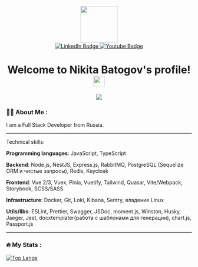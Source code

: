 <div id="header" align="center">
  <img src="https://media.giphy.com/media/l1BgQWSijNp2plL7G/giphy.gif" width="100"/>
   <div id="badges">
    <a href="https://www.linkedin.com/in/batogovnikita/">
      <img src="https://img.shields.io/badge/LinkedIn-blue?style=for-the-badge&logo=linkedin&logoColor=white" alt="LinkedIn Badge"/>
    </a>
    <a href="https://vk.com/nikitonu4pu">
      <img src="https://img.shields.io/badge/VKONTAKTE-white?style=for-the-badge&logo=vk&logoColor=blue" alt="Youtube Badge"/>
    </a>
  </div>
  <img src="https://komarev.com/ghpvc/?username=Nikitonu4&style=flat-square&color=ff69b4&style=for-the-badge" alt=""/>
    
   
  <h1>
    Welcome to Nikita Batogov's profile!
    <img src="https://media.giphy.com/media/hvRJCLFzcasrR4ia7z/giphy.gif" width="30px"/>
  </h1>
  <img src="https://readme-typing-svg.herokuapp.com?color=F73D89&center=true&lines=Full-stack+web+developer">
</div>

### 👨‍💻 About Me :
I am a Full Stack Developer from Russia.

---
Technical skills:

**Programming languages**: JavaScript, TypeScript

**Backend**: Node.js, NestJS, Express.js, RabbitMQ, PostgreSQL (Sequelize ORM и чистые запросы), Redis, Keycloak

**Frontend**: Vue 2/3, Vuex, Pinia, Vuetify, Tailwind, Quasar, Vite/Webpack, Storybook, SCSS/SASS

**Infrastructure**: Docker, Git, Loki, Kibana, Sentry, владение Linux

**Utils/libs**: ESLint, Prettier, Swagger, JSDoc, moment.js, Winston, Husky,  
Jaeger, Jest, docxtemplater(работа с шаблонами для генерации), chart.js,  
Passport.js

---


### :fire: My Stats :

[![Top Langs](https://github-readme-stats.vercel.app/api/top-langs/?username=nikitonu4&layout=compact&theme=vision-friendly-dark)](https://github.com/nikitonu4/github-readme-stats)
